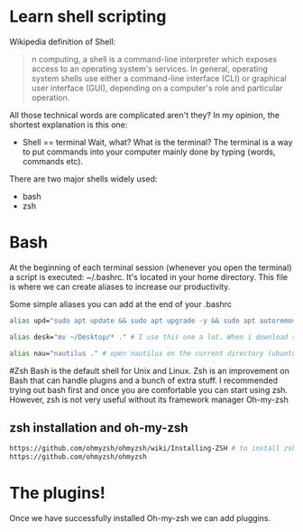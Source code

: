 # Learn shell scripting

Wikipedia definition of Shell:
> n computing, a shell is a command-line interpreter which exposes access to an operating system's services. In general, operating system shells use either a command-line interface (CLI) or graphical user interface (GUI), depending on a computer's role and particular operation.

All those technical words are complicated aren't they?
In my opinion, the shortest explanation is this one:  
- Shell == terminal
Wait, what? What is the terminal? The terminal is a way to put commands into your computer mainly done by typing (words, commands etc). 

There are two major shells widely used:
- bash
- zsh

# Bash
At the beginning of each terminal session (whenever you open the terminal) a script is executed: ~/.bashrc. It's located in your home directory. This file is where we can create aliases to increase our productivity.

Some simple aliases you can add at the end of your .bashrc
```bash
alias upd="sudo apt update && sudo apt upgrade -y && sudo apt autoremove -y && sudo apt autoc>autoclean -y" # to refresh your device in one line

alias desk="mv ~/Desktop/* ." # I use this one a lot. When i download something i put it in the Desktop to know what hasn't been ordered yet. Run "desk" to move all your items to your working directory. 

alias nau="nautilus ." # open nautilus on the current directory (ubuntu based file manager).
```

#Zsh
Bash is the default shell for Unix and Linux. Zsh is an improvement on Bash that can handle plugins and a bunch of extra stuff. I recommended trying out bash first and once you are comfortable you can start using zsh. However, zsh is not very useful without its framework manager Oh-my-zsh

## zsh installation and oh-my-zsh

```bash
https://github.com/ohmyzsh/ohmyzsh/wiki/Installing-ZSH # to install zsh
https://github.com/ohmyzsh/ohmyzsh
```

# The plugins!
Once we have successfully installed Oh-my-zsh we can add pluggins. 
